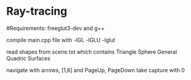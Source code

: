 # Ray-tracing

#Requirements:
freeglut3-dev and g++

compile main.cpp file with -lGL -lGLU -lglut

read shapes from scene.txt which contains 
Triangle
Sphere
General Quadric Surfaces

navigate with arrows, [1,6] and PageUp, PageDown
take capture with 0

